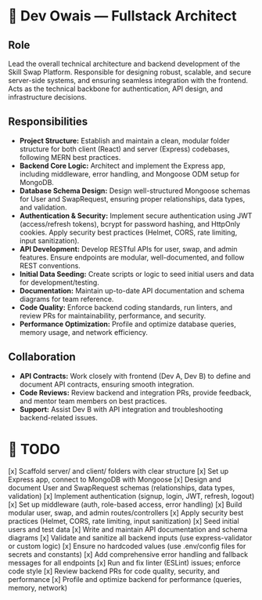 
# 🧠 Dev Owais — Fullstack Architect

## Role
Lead the overall technical architecture and backend development of the Skill Swap Platform. Responsible for designing robust, scalable, and secure server-side systems, and ensuring seamless integration with the frontend. Acts as the technical backbone for authentication, API design, and infrastructure decisions.

## Responsibilities
- **Project Structure:** Establish and maintain a clean, modular folder structure for both client (React) and server (Express) codebases, following MERN best practices.
- **Backend Core Logic:** Architect and implement the Express app, including middleware, error handling, and Mongoose ODM setup for MongoDB.
- **Database Schema Design:** Design well-structured Mongoose schemas for User and SwapRequest, ensuring proper relationships, data types, and validation.
- **Authentication & Security:** Implement secure authentication using JWT (access/refresh tokens), bcrypt for password hashing, and HttpOnly cookies. Apply security best practices (Helmet, CORS, rate limiting, input sanitization).
- **API Development:** Develop RESTful APIs for user, swap, and admin features. Ensure endpoints are modular, well-documented, and follow REST conventions.
- **Initial Data Seeding:** Create scripts or logic to seed initial users and data for development/testing.
- **Documentation:** Maintain up-to-date API documentation and schema diagrams for team reference.
- **Code Quality:** Enforce backend coding standards, run linters, and review PRs for maintainability, performance, and security.
- **Performance Optimization:** Profile and optimize database queries, memory usage, and network efficiency.

## Collaboration
- **API Contracts:** Work closely with frontend (Dev A, Dev B) to define and document API contracts, ensuring smooth integration.
- **Code Reviews:** Review backend and integration PRs, provide feedback, and mentor team members on best practices.
- **Support:** Assist Dev B with API integration and troubleshooting backend-related issues.

# 📝 TODO
[x] Scaffold server/ and client/ folders with clear structure
[x] Set up Express app, connect to MongoDB with Mongoose
[x] Design and document User and SwapRequest schemas (relationships, data types, validation)
[x] Implement authentication (signup, login, JWT, refresh, logout)
[x] Set up middleware (auth, role-based access, error handling)
[x] Build modular user, swap, and admin routes/controllers
[x] Apply security best practices (Helmet, CORS, rate limiting, input sanitization)
[x] Seed initial users and test data
[x] Write and maintain API documentation and schema diagrams
[x] Validate and sanitize all backend inputs (use express-validator or custom logic)
[x] Ensure no hardcoded values (use .env/config files for secrets and constants)
[x] Add comprehensive error handling and fallback messages for all endpoints
[x] Run and fix linter (ESLint) issues; enforce code style
[x] Review backend PRs for code quality, security, and performance
[x] Profile and optimize backend for performance (queries, memory, network)
